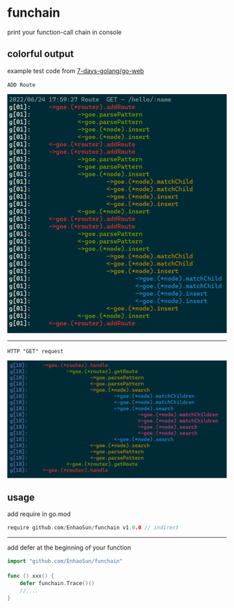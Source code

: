 # funchain
print your function-call chain in console

## colorful output

example test code from [7-days-golang/go-web](https://geektutu.com/post/gee-day3.html)

`ADD Route`

![image](./funchain1.PNG)

-----------
`HTTP "GET" request`

![image](./funchain2.PNG)

## usage
add require in go.mod
```go
require github.com/EnhaoSun/funchain v1.0.0 // indirect
```
-----------
add defer at the beginning of your function
```go
import "github.com/EnhaoSun/funchain"

func () xxx() {
    defer funchain.Trace()()
    //....
}
```
